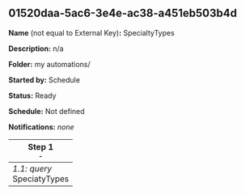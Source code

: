 ## 01520daa-5ac6-3e4e-ac38-a451eb503b4d

**Name** (not equal to External Key)**:** SpecialtyTypes

**Description:** n/a

**Folder:** my automations/

**Started by:** Schedule

**Status:** Ready

**Schedule:** Not defined

**Notifications:** _none_


| Step 1<br>_<small>-</small>_ |
| --- |
| _1.1: query_<br>SpeciatyTypes |
